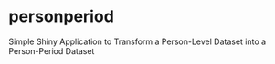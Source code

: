 personperiod
============

Simple Shiny Application to Transform a Person-Level Dataset into a Person-Period Dataset
